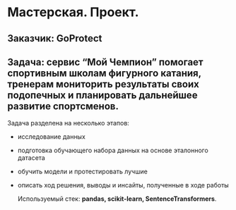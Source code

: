 # Мастерская. Проект.
## Заказчик: GoProtect
## Задача: сервис “Мой Чемпион” помогает спортивным школам фигурного катания, тренерам мониторить результаты своих подопечных и планировать дальнейшее развитие спортсменов.

Задача разделена на несколько этапов:
- исследование данных
- подготовка обучающего набора данных на основе эталонного датасета
- обучить модели и протестировать лучшие
- описать ход решения, выводы и инсайты, полученные в ходе работы

  Используемый стек: **pandas, scikit-learn, SentenceTransformers**.
